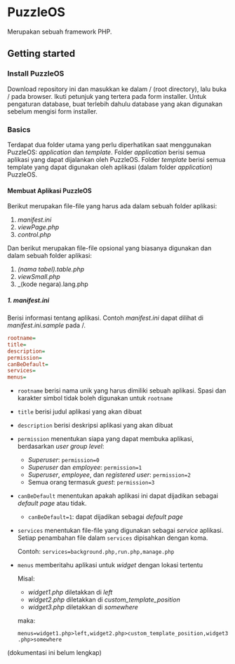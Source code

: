 # PuzzleOS

Merupakan sebuah framework PHP.

## Getting started

### Install PuzzleOS

Download repository ini dan masukkan ke dalam / (root directory), lalu buka / pada browser. Ikuti petunjuk yang tertera pada form installer. Untuk pengaturan database, buat terlebih dahulu database yang akan digunakan sebelum mengisi form installer.

### Basics

Terdapat dua folder utama yang perlu diperhatikan saat menggunakan PuzzleOS: _application_ dan _template_. Folder _application_ berisi semua aplikasi yang dapat dijalankan oleh PuzzleOS. Folder _template_ berisi semua template yang dapat digunakan oleh aplikasi (dalam folder _application_) PuzzleOS.

#### Membuat Aplikasi PuzzleOS

Berikut merupakan file-file yang harus ada dalam sebuah folder aplikasi:
1. _manifest.ini_
2. _viewPage.php_
3. _control.php_

Dan berikut merupakan file-file opsional yang biasanya digunakan dan dalam sebuah folder aplikasi:
1. _(nama tabel).table.php_
2. _viewSmall.php_
3. _(kode negara).lang.php


##### *1. manifest.ini*

Berisi informasi tentang aplikasi. Contoh *manifest.ini* dapat dilihat di *manifest.ini.sample* pada /.

```ini
rootname=
title=
description=
permission=
canBeDefault=
services=
menus=
```

* `rootname` berisi nama unik yang harus dimiliki sebuah aplikasi. Spasi dan karakter simbol tidak boleh digunakan untuk `rootname`

* `title` berisi judul aplikasi yang akan dibuat

* `description` berisi deskripsi aplikasi yang akan dibuat

* `permission` menentukan siapa yang dapat membuka aplikasi, berdasarkan *user group level*:

  * *Superuser*: `permission=0`
  * *Superuser* dan *employee*: `permission=1`
  * *Superuser*, *employee*, dan *registered user*: `permission=2`
  * Semua orang termasuk *guest*: `permission=3`

* `canBeDefault` menentukan apakah aplikasi ini dapat dijadikan sebagai *default page* atau tidak.

  * `canBeDefault=1`: dapat dijadikan sebagai *default page*

* `services` menentukan file-file yang digunakan sebagai *service* aplikasi. Setiap penambahan file dalam `services` dipisahkan dengan koma.

  Contoh: `services=background.php,run.php,manage.php`

* `menus` memberitahu aplikasi untuk *widget* dengan lokasi tertentu

  Misal: 

   * *widget1.php* diletakkan di *left*
   * *widget2.php* diletakkan di *custom_template_position*
   * *widget3.php* diletakkan di *somewhere*

  maka: 

  `menus=widget1.php>left,widget2.php>custom_template_position,widget3.php>somewhere`







(dokumentasi ini belum lengkap)
